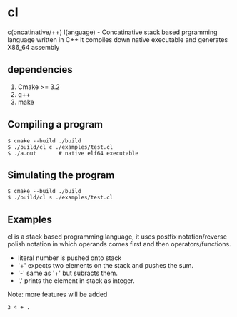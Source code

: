 # cl

c(oncatinative/++) l(anguage) - Concatinative stack based prgramming language written in C++
it compiles down native executable and generates X86_64 assembly

## dependencies

1. Cmake >= 3.2
1. g++
1. make

## Compiling a program

```console
$ cmake --build ./build
$ ./build/cl c ./examples/test.cl
$ ./a.out       # native elf64 executable
```

## Simulating the program

```console
$ cmake --build ./build
$ ./build/cl s ./examples/test.cl
```

## Examples

cl is a stack based programming language, it uses postfix
notation/reverse polish notation in which operands comes
first and then operators/functions.

-   literal number is pushed onto stack
-   '+' expects two elements on the stack and pushes the sum.
-   '-' same as '+' but subracts them.
-   '.' prints the element in stack as integer.

Note: more features will be added

```code
3 4 + .
```
